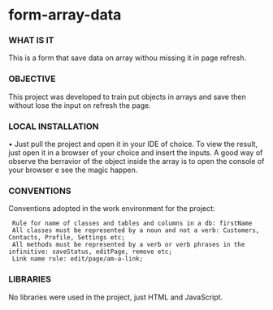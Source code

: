 # form-array-data

### WHAT IS IT

This is a form that save data on array withou missing it in page refresh.

### OBJECTIVE

This project was developed to train put objects in arrays and save then without lose the input on refresh the page.

### LOCAL INSTALLATION

• Just pull the project and open it in your IDE of choice. To view the result, just open it in a browser of your choice and insert the inputs. 
A good way of observe the berravior of the object inside the array is to open the console of your browser e see the magic happen.

### CONVENTIONS

Conventions adopted in the work environment for the project:

     Rule for name of classes and tables and columns in a db: firstName
     All classes must be represented by a noun and not a verb: Customers, Contacts, Profile, Settings etc;
     All methods must be represented by a verb or verb phrases in the infinitive: saveStatus, editPage, remove etc;
     Link name rule: edit/page/am-a-link;

### LIBRARIES

No libraries were used in the project, just HTML and JavaScript.


